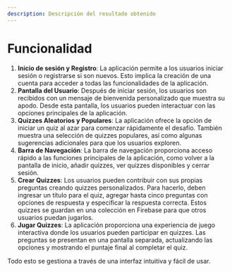 ```yaml
---
description: Descripción del resultado obtenido
---
```


# Funcionalidad

1. **Inicio de sesión y Registro**: La aplicación permite a los usuarios iniciar sesión o registrarse si son nuevos. Esto implica la creación de una cuenta para acceder a todas las funcionalidades de la aplicación.
2. **Pantalla del Usuario**: Después de iniciar sesión, los usuarios son recibidos con un mensaje de bienvenida personalizado que muestra su apodo. Desde esta pantalla, los usuarios pueden interactuar con las opciones principales de la aplicación.
3. **Quizzes Aleatorios y Populares**: La aplicación ofrece la opción de iniciar un quiz al azar para comenzar rápidamente el desafío. También muestra una selección de quizzes populares, así como algunas sugerencias adicionales para que los usuarios exploren.
4. **Barra de Navegación**: La barra de navegación proporciona acceso rápido a las funciones principales de la aplicación, como volver a la pantalla de inicio, añadir quizzes, ver quizzes disponibles y cerrar sesión.
5. **Crear Quizzes**: Los usuarios pueden contribuir con sus propias preguntas creando quizzes personalizados. Para hacerlo, deben ingresar un título para el quiz, agregar hasta cinco preguntas con opciones de respuesta y especificar la respuesta correcta. Estos quizzes se guardan en una colección en Firebase para que otros usuarios puedan jugarlos.
6. **Jugar Quizzes**: La aplicación proporciona una experiencia de juego interactiva donde los usuarios pueden participar en quizzes. Las preguntas se presentan en una pantalla separada, actualizando las opciones y mostrando el puntaje final al completar el quiz.

Todo esto se gestiona a través de una interfaz intuitiva y fácil de usar.
